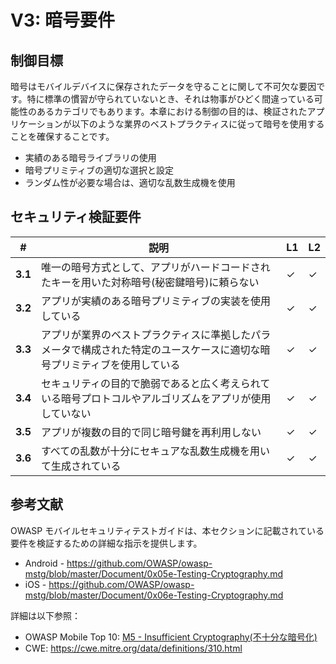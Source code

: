﻿# V3: 暗号要件

## 制御目標

暗号はモバイルデバイスに保存されたデータを守ることに関して不可欠な要因です。特に標準の慣習が守られていないとき、それは物事がひどく間違っている可能性のあるカテゴリでもあります。本章における制御の目的は、検証されたアプリケーションが以下のような業界のベストプラクティスに従って暗号を使用することを確保することです。

- 実績のある暗号ライブラリの使用
- 暗号プリミティブの適切な選択と設定
- ランダム性が必要な場合は、適切な乱数生成機を使用

## セキュリティ検証要件

| # | 説明 | L1 | L2 |
| --- | --- | --- | --- |
| **3.1** | 唯一の暗号方式として、アプリがハードコードされたキーを用いた対称暗号(秘密鍵暗号)に頼らない | ✓ | ✓ |
| **3.2** | アプリが実績のある暗号プリミティブの実装を使用している | ✓ | ✓ |
| **3.3** | アプリが業界のベストプラクティスに準拠したパラメータで構成された特定のユースケースに適切な暗号プリミティブを使用している | ✓ | ✓ |
| **3.4** | セキュリティの目的で脆弱であると広く考えられている暗号プロトコルやアルゴリズムをアプリが使用していない | ✓ | ✓ |
| **3.5** | アプリが複数の目的で同じ暗号鍵を再利用しない | ✓ | ✓ |
| **3.6** | すべての乱数が十分にセキュアな乱数生成機を用いて生成されている | ✓ | ✓ |

## 参考文献

OWASP モバイルセキュリティテストガイドは、本セクションに記載されている要件を検証するための詳細な指示を提供します。

- Android - https://github.com/OWASP/owasp-mstg/blob/master/Document/0x05e-Testing-Cryptography.md
- iOS - https://github.com/OWASP/owasp-mstg/blob/master/Document/0x06e-Testing-Cryptography.md

詳細は以下参照：

- OWASP Mobile Top 10: [M5 - Insufficient Cryptography(不十分な暗号化)](https://www.owasp.org/index.php/Mobile_Top_10_2016-M5-Insufficient_Cryptography)
- CWE: https://cwe.mitre.org/data/definitions/310.html
